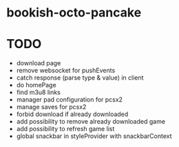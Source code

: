 # bookish-octo-pancake

# TODO
- download page
- remove websocket for pushEvents  
- catch response (parse type & value) in client
- do homePage
- find m3u8 links
- manager pad configuration for pcsx2
- manage saves for pcsx2
- forbid download if already downloaded
- add possibility to remove already downloaded game
- add possibility to refresh game list
- global snackbar in styleProvider with snackbarContext